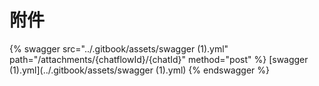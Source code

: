 # 附件

{% swagger src="../.gitbook/assets/swagger (1).yml" path="/attachments/{chatflowId}/{chatId}" method="post" %}
[swagger (1).yml](../.gitbook/assets/swagger (1).yml)
{% endswagger %}
